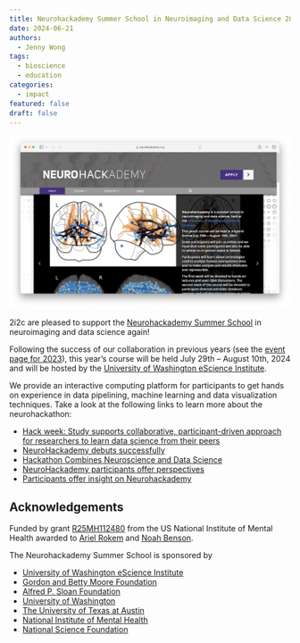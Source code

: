 ```yaml
---
title: Neurohackademy Summer School in Neuroimaging and Data Science 2024
date: 2024-06-21
authors:
  - Jenny Wong
tags:
  - bioscience
  - education
categories:
  - impact
featured: false
draft: false
---
```


![Landing page of the Neurohackademy Summer School website](featured.png "[Neurohackademy Summer School](https://neurohackademy.org/)")

2i2c are pleased to support the [Neurohackademy Summer School](https://neurohackademy.org/) in neuroimaging and data science again!

Following the success of our collaboration in previous years (see the [event page for 2023](https://escience.washington.edu/events/neurohackademy-2023/)), this year’s course will be held July 29th – August 10th, 2024 and will be hosted by the [University of Washington eScience Institute](http://escience.washington.edu/).

We provide an interactive computing platform for participants to get hands on experience in data pipelining, machine learning and data visualization techniques. Take a look at the following links to learn more about the neurohackathon:

- [Hack week: Study supports collaborative, participant-driven approach for researchers to learn data science from their peers](https://www.washington.edu/news/2018/08/23/hack-week-pnas/)
- [NeuroHackademy debuts successfully](https://escience.washington.edu/neurohackademy-debuts-successfully/)
- [Hackathon Combines Neuroscience and Data Science](https://psych.uw.edu/newsletter/summer-2022/faculty/hackathon-combines-neuroscience-and-data-science)
- [NeuroHackademy participants offer perspectives](https://escience.washington.edu/neurohackademy-participants-offer-perspectives/)
- [Participants offer insight on Neurohackademy](https://escience.washington.edu/participants-offer-insight-on-neurohackademy/)

## Acknowledgements

Funded by grant [R25MH112480](https://pubmed.ncbi.nlm.nih.gov/38763989/) from the US National Institute of Mental Health awarded to [Ariel Rokem](https://arokem.org/) and [Noah Benson](https://nben.net/).

The Neurohackademy Summer School is sponsored by

- [University of Washington eScience Institute](http://escience.washington.edu/)
- [Gordon and Betty Moore Foundation](http://www.moore.org/)
- [Alfred P. Sloan Foundation](http://sloan.org/)
- [University of Washington](http://www.washington.edu/)
- [The University of Texas at Austin](https://www.utexas.edu/)
- [National Institute of Mental Health](https://www.nimh.nih.gov/)
- [National Science Foundation](https://www.nsf.gov/)
